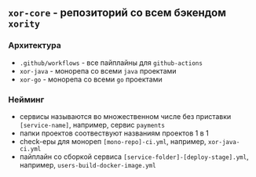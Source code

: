 ## `xor-core` - репозиторий со всем бэкендом `xority`

### Архитектура
  - `.github/workflows` - все пайплайны для `github-actions`
  - `xor-java` - монорепа со всеми `java` проектами
  - `xor-go` - монорепа со всеми `go` проектами

### Нейминг
  - сервисы называются во множественном числе без приставки `[service-name]`, например, сервис `payments`
  - папки проектов соотвествуют названиям проектов 1 в 1
  - check-еры для монореп `[mono-repo]-ci.yml`, например, `xor-java-ci.yml`
  - пайплайн со сборкой сервиса  `[service-folder]-[deploy-stage].yml`, например, `users-build-docker-image.yml`
